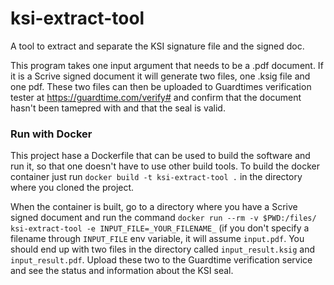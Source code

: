 # ksi-extract-tool
A tool to extract and separate the KSI signature file and the signed doc.

This program takes one input argument that needs to be a .pdf document. 
If it is a Scrive signed document it will generate two files, one .ksig file and one pdf.
These two files can then be uploaded to Guardtimes verification tester at https://guardtime.com/verify#
and confirm that the document hasn't been tamepred with and that the seal is valid.

### Run with Docker
This project hase a Dockerfile that can be used to build the software and run it, so that one doesn't have to 
use other build tools. To build the docker container just run `docker build -t ksi-extract-tool .` in the 
directory where you cloned the project.

When the container is built, go to a directory where you have a Scrive signed document and run the command
`docker run --rm -v $PWD:/files/ ksi-extract-tool -e INPUT_FILE=_YOUR_FILENAME_` (if you don't specify a filename through `INPUT_FILE` env variable, it will assume `input.pdf`. You should end up with two files in the directory called 
`input_result.ksig` and `input_result.pdf`. Upload these two to the Guardtime verification service and see the
status and information about the KSI seal.  
